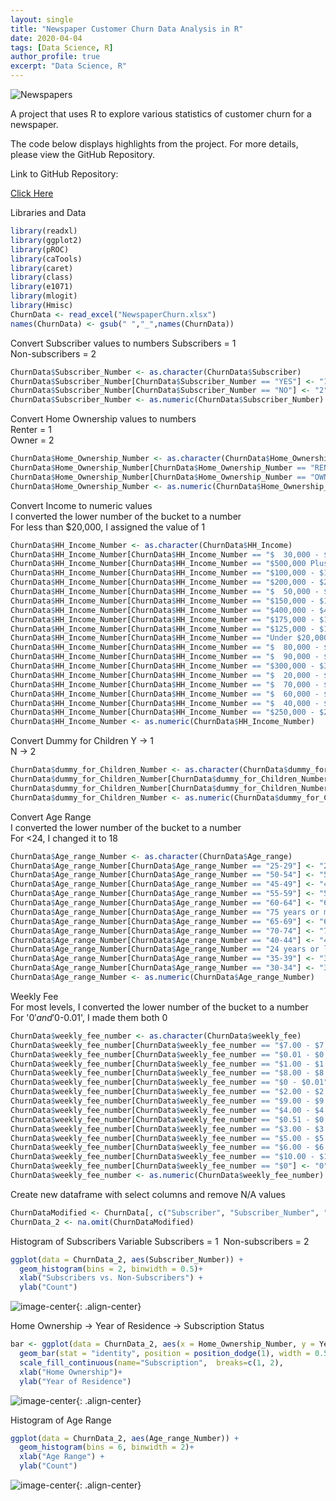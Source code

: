```yaml
---
layout: single
title: "Newspaper Customer Churn Data Analysis in R"
date: 2020-04-04
tags: [Data Science, R]
author_profile: true
excerpt: "Data Science, R"
---
```

![Newspapers](/images/newspapers.jpg "Newspaper Customer Churn Data Analysis in R")

A project that uses R to explore various statistics of customer churn for a newspaper.

The code below displays highlights from the project. For more details, please view the GitHub Repository.

Link to GitHub Repository:

[Click Here](https://github.com/davidsuffolk/Newspaper-Customer-Churn-Project)

Libraries and Data

```r
library(readxl)
library(ggplot2)
library(pROC)
library(caTools)
library(caret)
library(class)
library(e1071)
library(mlogit)
library(Hmisc)
ChurnData <- read_excel("NewspaperChurn.xlsx")
names(ChurnData) <- gsub(" ","_",names(ChurnData))
```
Convert Subscriber values to numbers
Subscribers = 1  
Non-subscribers = 2  

```r
ChurnData$Subscriber_Number <- as.character(ChurnData$Subscriber)
ChurnData$Subscriber_Number[ChurnData$Subscriber_Number == "YES"] <- "1"
ChurnData$Subscriber_Number[ChurnData$Subscriber_Number == "NO"] <- "2"
ChurnData$Subscriber_Number <- as.numeric(ChurnData$Subscriber_Number)
```

Convert Home Ownership values to numbers  
Renter = 1  
Owner = 2  

```r
ChurnData$Home_Ownership_Number <- as.character(ChurnData$Home_Ownership)
ChurnData$Home_Ownership_Number[ChurnData$Home_Ownership_Number == "RENTER"] <- "1"
ChurnData$Home_Ownership_Number[ChurnData$Home_Ownership_Number == "OWNER"] <- "2"
ChurnData$Home_Ownership_Number <- as.numeric(ChurnData$Home_Ownership_Number)
```

Convert Income to numeric values  
I converted the lower number of the bucket to a number  
For less than $20,000, I assigned the value of 1

```r
ChurnData$HH_Income_Number <- as.character(ChurnData$HH_Income)
ChurnData$HH_Income_Number[ChurnData$HH_Income_Number == "$  30,000 - $39,999"] <- "30"
ChurnData$HH_Income_Number[ChurnData$HH_Income_Number == "$500,000 Plus"] <- "500"
ChurnData$HH_Income_Number[ChurnData$HH_Income_Number == "$100,000 - $124,999"] <- "100"
ChurnData$HH_Income_Number[ChurnData$HH_Income_Number == "$200,000 - $249,999"] <- "200"
ChurnData$HH_Income_Number[ChurnData$HH_Income_Number == "$  50,000 - $59,999"] <- "50"
ChurnData$HH_Income_Number[ChurnData$HH_Income_Number == "$150,000 - $174,999"] <- "150"
ChurnData$HH_Income_Number[ChurnData$HH_Income_Number == "$400,000 - $499,999"] <- "400"
ChurnData$HH_Income_Number[ChurnData$HH_Income_Number == "$175,000 - $199,999"] <- "175"
ChurnData$HH_Income_Number[ChurnData$HH_Income_Number == "$125,000 - $149,999"] <- "125"
ChurnData$HH_Income_Number[ChurnData$HH_Income_Number == "Under $20,000"] <- "1"
ChurnData$HH_Income_Number[ChurnData$HH_Income_Number == "$  80,000 - $89,999"] <- "80"
ChurnData$HH_Income_Number[ChurnData$HH_Income_Number == "$  90,000 - $99,999"] <- "90"
ChurnData$HH_Income_Number[ChurnData$HH_Income_Number == "$300,000 - $399,999"] <- "300"
ChurnData$HH_Income_Number[ChurnData$HH_Income_Number == "$  20,000 - $29,999"] <- "20"
ChurnData$HH_Income_Number[ChurnData$HH_Income_Number == "$  70,000 - $79,999"] <- "70"
ChurnData$HH_Income_Number[ChurnData$HH_Income_Number == "$  60,000 - $69,999"] <- "60"
ChurnData$HH_Income_Number[ChurnData$HH_Income_Number == "$  40,000 - $49,999"] <- "40"
ChurnData$HH_Income_Number[ChurnData$HH_Income_Number == "$250,000 - $299,999"] <- "250"
ChurnData$HH_Income_Number <- as.numeric(ChurnData$HH_Income_Number)
```

Convert Dummy for Children
Y -> 1  
N -> 2  

```r
ChurnData$dummy_for_Children_Number <- as.character(ChurnData$dummy_for_Children)
ChurnData$dummy_for_Children_Number[ChurnData$dummy_for_Children_Number == "Y"] <- "1"
ChurnData$dummy_for_Children_Number[ChurnData$dummy_for_Children_Number == "N"] <- "2"
ChurnData$dummy_for_Children_Number <- as.numeric(ChurnData$dummy_for_Children_Number)
```

Convert Age Range  
I converted the lower number of the bucket to a number  
For <24, I changed it to 18

```r
ChurnData$Age_range_Number <- as.character(ChurnData$Age_range)
ChurnData$Age_range_Number[ChurnData$Age_range_Number == "25-29"] <- "25"
ChurnData$Age_range_Number[ChurnData$Age_range_Number == "50-54"] <- "50"
ChurnData$Age_range_Number[ChurnData$Age_range_Number == "45-49"] <- "45"
ChurnData$Age_range_Number[ChurnData$Age_range_Number == "55-59"] <- "55"
ChurnData$Age_range_Number[ChurnData$Age_range_Number == "60-64"] <- "60"
ChurnData$Age_range_Number[ChurnData$Age_range_Number == "75 years or more"] <- "75"
ChurnData$Age_range_Number[ChurnData$Age_range_Number == "65-69"] <- "65"
ChurnData$Age_range_Number[ChurnData$Age_range_Number == "70-74"] <- "70"
ChurnData$Age_range_Number[ChurnData$Age_range_Number == "40-44"] <- "40"
ChurnData$Age_range_Number[ChurnData$Age_range_Number == "24 years or less"] <- "18"
ChurnData$Age_range_Number[ChurnData$Age_range_Number == "35-39"] <- "35"
ChurnData$Age_range_Number[ChurnData$Age_range_Number == "30-34"] <- "30"
ChurnData$Age_range_Number <- as.numeric(ChurnData$Age_range_Number)
```

Weekly Fee  
For most levels, I converted the lower number of the bucket to a number  
For '$0' and '$0-0.01', I made them both 0  

```r
ChurnData$weekly_fee_number <- as.character(ChurnData$weekly_fee)
ChurnData$weekly_fee_number[ChurnData$weekly_fee_number == "$7.00 - $7.99"] <- "7"
ChurnData$weekly_fee_number[ChurnData$weekly_fee_number == "$0.01 - $0.50"] <- "0.01"
ChurnData$weekly_fee_number[ChurnData$weekly_fee_number == "$1.00 - $1.99"] <- "1"
ChurnData$weekly_fee_number[ChurnData$weekly_fee_number == "$8.00 - $8.99"] <- "8"
ChurnData$weekly_fee_number[ChurnData$weekly_fee_number == "$0 - $0.01"] <- "0"
ChurnData$weekly_fee_number[ChurnData$weekly_fee_number == "$2.00 - $2.99"] <- "2"
ChurnData$weekly_fee_number[ChurnData$weekly_fee_number == "$9.00 - $9.99"] <- "9"
ChurnData$weekly_fee_number[ChurnData$weekly_fee_number == "$4.00 - $4.99"] <- "4"
ChurnData$weekly_fee_number[ChurnData$weekly_fee_number == "$0.51 - $0.99"] <- "0.51"
ChurnData$weekly_fee_number[ChurnData$weekly_fee_number == "$3.00 - $3.99"] <- "3"
ChurnData$weekly_fee_number[ChurnData$weekly_fee_number == "$5.00 - $5.99"] <- "5"
ChurnData$weekly_fee_number[ChurnData$weekly_fee_number == "$6.00 - $6.99"] <- "6"
ChurnData$weekly_fee_number[ChurnData$weekly_fee_number == "$10.00 - $10.99"] <- "10"
ChurnData$weekly_fee_number[ChurnData$weekly_fee_number == "$0"] <- "0"
ChurnData$weekly_fee_number <- as.numeric(ChurnData$weekly_fee_number)
```

Create new dataframe with select columns and remove N/A values

```r
ChurnDataModified <- ChurnData[, c("Subscriber", "Subscriber_Number", "Home_Ownership_Number", "HH_Income_Number", "dummy_for_Children_Number", "Year_Of_Residence", "Age_range_Number", "weekly_fee_number", "Zip_Code")]
ChurnData_2 <- na.omit(ChurnDataModified)
```

Histogram of Subscribers Variable
Subscribers = 1
 Non-subscribers = 2

```r
ggplot(data = ChurnData_2, aes(Subscriber_Number)) +   
  geom_histogram(bins = 2, binwidth = 0.5)+   
  xlab("Subscribers vs. Non-Subscribers") +   
  ylab("Count")
```
![image-center](/images/newspaper_output01.png){: .align-center}

Home Ownership -> Year of Residence -> Subscription Status

```r
bar <- ggplot(data = ChurnData_2, aes(x = Home_Ownership_Number, y = Year_Of_Residence, group = Subscriber_Number, fill = Subscriber_Number)) bar +
  geom_bar(stat = "identity", position = position_dodge(1), width = 0.5) +
  scale_fill_continuous(name="Subscription",  breaks=c(1, 2),                    labels=c("Subscribers", "Non-Subscribers"))+   
  xlab("Home Ownership")+   
  ylab("Year of Residence")
```
![image-center](/images/newspaper_output02.png){: .align-center}

Histogram of Age Range

```r
ggplot(data = ChurnData_2, aes(Age_range_Number)) +   
  geom_histogram(bins = 6, binwidth = 2)+   
  xlab("Age Range") +   
  ylab("Count")
```
![image-center](/images/newspaper_output03.png){: .align-center}

